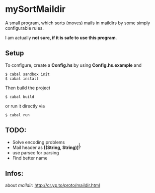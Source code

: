 mySortMaildir
=============
A small program, which sorts (moves) mails in maildirs by some simply
configurable rules.

I am actually **not sure, if it is safe to use this program**.

Setup
-----
To configure, create a **Config.hs** by using **Config.hs.example** and

    $ cabal sandbox init
    $ cabal install

Then build the project

    $ cabal build

or run it directly via

    $ cabal run

TODO:
-----
* Solve encoding problems
* Mail header as **[(String, String)]̀̀̀̀**?
* use parsec for parsing
* Find better name

Infos:
------
about *maildir*: http://cr.yp.to/proto/maildir.html
